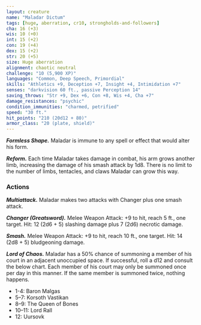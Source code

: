 ```yaml
---
layout: creature
name: "Maladar Dictum"
tags: [huge, aberration, cr10, strongholds-and-followers]
cha: 16 (+3)
wis: 10 (+0)
int: 15 (+2)
con: 19 (+4)
dex: 15 (+2)
str: 20 (+5)
size: Huge aberration
alignment: chaotic neutral
challenge: "10 (5,900 XP)"
languages: "Common, Deep Speech, Primordial"
skills: "Athletics +9, Deception +7, Insight +4, Intimidation +7"
senses: "darkvision 60 ft., passive Perception 14"
saving_throws: "Str +9, Dex +6, Con +8, Wis +4, Cha +7"
damage_resistances: "psychic"
condition_immunities: "charmed, petrified"
speed: "30 ft."
hit_points: "210 (20d12 + 80)"
armor_class: "20 (plate, shield)"
---
```


***Formless Shape.*** Maladar is immune to any spell or
effect that would alter his form.

***Reform.*** Each time Maladar takes damage in
combat, his arm grows another limb, increasing
the damage of his smash attack by 1d8. There is no
limit to the number of limbs, tentacles, and claws
Maladar can grow this way.

### Actions

***Multiattack.*** Maladar makes two attacks with
Changer plus one smash attack.

***Changer (Greatsword).*** Melee Weapon Attack: +9
to hit, reach 5 ft., one target. Hit: 12 (2d6 + 5) slashing damage plus 7 (2d6) necrotic damage.

***Smash.*** Melee Weapon Attack: +9 to hit, reach 10 ft.,
one target. Hit: 14 (2d8 + 5) bludgeoning damage.

***Lord of Chaos.*** Maladar has a 50% chance of
summoning a member of his court in an adjacent unoccupied space. If successful, roll a d12
and consult the below chart. Each member of his
court may only be summoned once per day in this
manner. If the same member is summoned twice,
nothing happens.
* 1-4: Baron Malgas
* 5–7: Korsoth Vastikan
* 8–9: The Queen of Bones
* 10–11: Lord Rall
* 12: Uursovk
